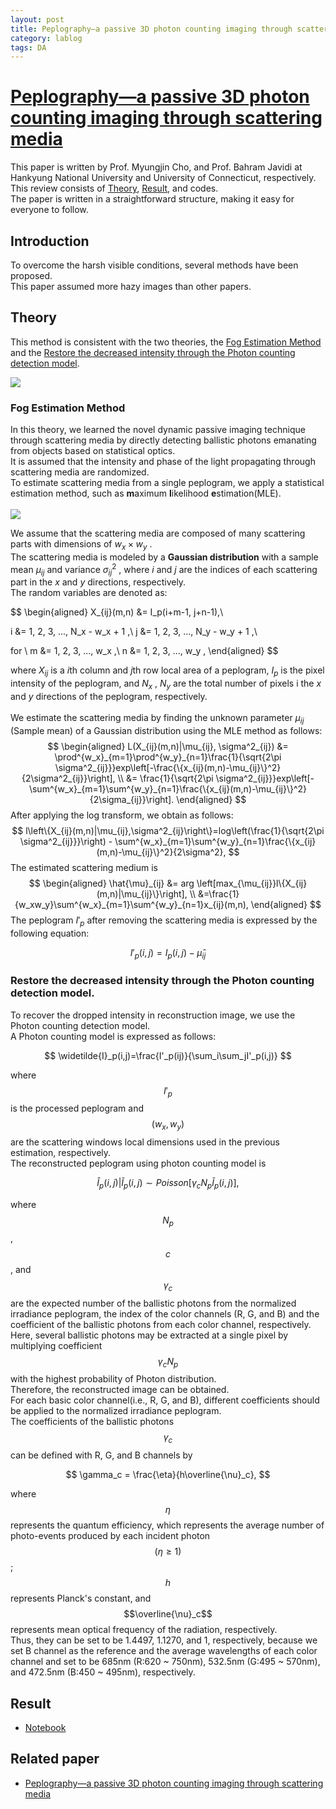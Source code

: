 ```yaml
---
layout: post
title: Peplography—a passive 3D photon counting imaging through scattering media
category: lablog
tags: DA
---
```

# [Peplography—a passive 3D photon counting imaging through scattering media](https://opg.optica.org/ol/abstract.cfm?uri=ol-41-22-5401)
This paper is written by Prof. Myungjin Cho, and Prof. Bahram Javidi at Hankyung National University and University of Connecticut, respectively.<br/>
This review consists of [Theory](#Theory), [Result](#Result), and codes. <br/>
The paper is written in a straightforward structure, making it easy for everyone to follow. <br/>

## Introduction
To overcome the harsh visible conditions, several methods have been proposed. <br/>
This paper assumed more hazy images than other papers. <br/>

## Theory
This method is consistent with the two theories, the [Fog Estimation Method](#fog-estimation-method) and the [Restore the decreased intensity through the Photon counting detection model](#restore-the-decreased-intensity-through-the-photon-counting-detection-model).<br/>

<img src="https://github.com/user-attachments/assets/2f5ea967-4e04-42af-84c0-10722a466361">

### Fog Estimation Method
In this theory, we learned the novel dynamic passive imaging technique through scattering media by directly detecting ballistic photons emanating from objects based on statistical optics. <br/>
It is assumed that the intensity and phase of the light propagating through scattering media are randomized.<br/>
To estimate scattering media from a single peplogram, we apply a statistical estimation method, such as **m**aximum **l**ikelihood **e**stimation(MLE). <br/><br/>
<img src="https://github.com/user-attachments/assets/954cec13-8941-494e-8366-643917ec162d"/>

We assume that the scattering media are composed of many scattering parts with dimensions of $w_x \times w_y$ . <br/>
The scattering media is modeled by a **Gaussian distribution** with a sample mean $\mu_{ij}$ and variance $\sigma^2_{ij}$ , where $i$ and $j$ are the indices of each scattering part in the $x$ and $y$ directions, respectively.<br/>
The random variables are denoted as:<br/>

$$
\begin{aligned}
X_{ij}(m,n) &= I_p(i+m-1, j+n-1),\\

i &= 1, 2, 3, ..., N_x - w_x + 1 ,\\
j &= 1, 2, 3, ..., N_y - w_y + 1 ,\\

for \\
m &= 1, 2, 3, ..., w_x ,\\
n &= 1, 2, 3, ..., w_y ,
\end{aligned}
$$

where $X_{ij}$ is a $i$th column and $j$th row local area of a peplogram, $I_p$ is the pixel intensity of the peplogram, and $N_x$ , $N_y$ are the total number of pixels i the $x$ and $y$ directions of the peplogram, respectively. <br/><br/>
We estimate the scattering media by finding the unknown parameter $\mu_{ij}$ (Sample mean) of a Gaussian distribution using the MLE method as follows:<br/>
$$
\begin{aligned}
L(X_{ij}(m,n)|\mu_{ij}, \sigma^2_{ij})
&= \prod^{w_x}_{m=1}\prod^{w_y}_{n=1}\frac{1}{\sqrt{2\pi \sigma^2_{ij}}}exp\left[-\frac{\{x_{ij}(m,n)-\mu_{ij}\}^2}{2\sigma^2_{ij}}\right],
\\
&= \frac{1}{\sqrt{2\pi \sigma^2_{ij}}}exp\left[-\sum^{w_x}_{m=1}\sum^{w_y}_{n=1}\frac{\{x_{ij}(m,n)-\mu_{ij}\}^2}{2\sigma_{ij}}\right].
\end{aligned}
$$
After applying the log transform, we obtain as follows:<br/>
$$
l\left\{X_{ij}(m,n)|\mu_{ij},\sigma^2_{ij}\right\}=log\left(\frac{1}{\sqrt{2\pi \sigma^2_{ij}}}\right) - \sum^{w_x}_{m=1}\sum^{w_y}_{n=1}\frac{\{x_{ij}(m,n)-\mu_{ij}\}^2}{2\sigma^2},
$$
The estimated scattering medium is<br/>
$$
\begin{aligned}
\hat{\mu}_{ij} &= arg \left[max_{\mu_{ij}}l\{X_{ij}(m,n)|\mu_{ij}\}\right], \\
&=\frac{1}{w_xw_y}\sum^{w_x}_{m=1}\sum^{w_y}_{n=1}x_{ij}(m,n),
\end{aligned}
$$
The peplogram $I'_p$ after removing the scattering media is expressed by the following equation:<br/>

$$
I'_p(i,j)=I_p(i,j)-\hat{\mu}_{ij}
$$

### Restore the decreased intensity through the Photon counting detection model.

To recover the dropped intensity in reconstruction image, we use the Photon counting detection model. <br/>
A Photon counting model is expressed as follows:<br/>

$$
\widetilde{I}_p(i,j)=\frac{I'_p(ij)}{\sum_i\sum_jI'_p(i,j)}
$$

where $$I'_p$$ is the processed peplogram and $$(w_x, w_y)$$ are the scattering windows local dimensions used in the previous estimation, respectively. <br/>
The reconstructed peplogram using photon counting model is<br/>

$$
\hat{I}_p(i,j)|\widetilde{I}_p(i,j) \sim Poisson[\gamma_c N_p \widetilde{I}_p(i,j)],
$$

where $$N_p$$, $$c$$, and $$\gamma_c$$ are the expected number of the ballistic photons from the normalized irradiance peplogram, the index of the color channels (R, G, and B) and the coefficient of the ballistic photons from each color channel, respectively.<br/>
Here, several ballistic photons may be extracted at a single pixel by multiplying coefficient $$\gamma_c N_p$$ with the highest probability of Photon distribution.<br/>
Therefore, the reconstructed image can be obtained.<br/>
For each basic color channel(i.e., R, G, and B), different coefficients should be applied to the normalized irradiance peplogram.<br/>
The coefficients of the ballistic photons $$\gamma_c$$ can be defined with R, G, and B channels by<br/>

$$
\gamma_c = \frac{\eta}{h\overline{\nu}_c},
$$

where $$\eta$$ represents the quantum efficiency, which represents the average number of photo-events produced by each incident photon $$(\eta \geq 1)$$; $$h$$  represents Planck's constant, and $$\overline{\nu}_c$$ represents mean optical frequency of the radiation, respectively. <br/>
Thus, they can be set to be 1.4497, 1.1270, and 1, respectively, because we set B channel as the reference and the average wavelengths of each color channel and set to be 685nm (R:620 ~ 750nm), 532.5nm (G:495 ~ 570nm), and 472.5nm (B:450 ~ 495nm), respectively.<br/>

## Result
- [Notebook](https://colab.research.google.com/drive/1msC7tYO8n1hpu7yZarVyYON7iiARgOKh)

## Related  paper
- [Peplography—a passive 3D photon counting imaging through scattering media](https://opg.optica.org/ol/abstract.cfm?uri=ol-41-22-5401)
